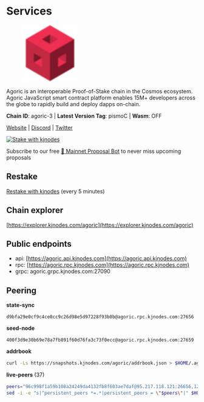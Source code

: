 # Services

<figure><img src="https://raw.githubusercontent.com/kj89/cosmos-images/main/logos/agoric.png" width="150" alt=""><figcaption></figcaption></figure>

Agoric is an interoperable Proof-of-Stake chain in the Cosmos ecosystem.  Agoric JavaScript smart contract platform enables 15M+ developers across the  globe to rapidly build and deploy dapps on-chain.

**Chain ID**: agoric-3 | **Latest Version Tag**: pismoC | **Wasm**: OFF

[Website](https://agoric.com) | [Discord](https://discord.com/invite/qDW8DRes4s) | [Twitter](https://twitter.com/agoric)

[![Stake with kjnodes](https://i.ibb.co/cr44Q8j/button-stake-with-kjnodes.png)](https://restake.app/agoric/agoricvaloper1ku5sm2twlsywdrp4wz3kfwgyrtqtp0lpr3nvk8)

Subscribe to our free [🤖 Mainnet Proposal Bot](https://t.me/kjnodes_proposal_bot) to never miss upcoming proposals

## Restake

[Restake with kjnodes](https://restake.app/agoric/agoricvaloper1ku5sm2twlsywdrp4wz3kfwgyrtqtp0lpr3nvk8) (every 5 minutes)
## Chain explorer
[https://explorer.kjnodes.com/agoric](https://explorer.kjnodes.com/agoric)

## Public endpoints

* api: [https://agoric.api.kjnodes.com](https://agoric.api.kjnodes.com)
* rpc: [https://agoric.rpc.kjnodes.com](https://agoric.rpc.kjnodes.com)
* grpc: agoric.grpc.kjnodes.com:27090

## Peering

**state-sync**

```text
d9bfa29e0cf9c4ce0cc9c26d98e5d97228f93b0b@agoric.rpc.kjnodes.com:27656
```

**seed-node**

```text
400f3d9e30b69e78a7fb891f60d76fa3c73f0ecc@agoric.rpc.kjnodes.com:27659
```

**addrbook**
```bash
curl -Ls https://snapshots.kjnodes.com/agoric/addrbook.json > $HOME/.agoric/config/addrbook.json
```

**live-peers** (37)
```bash
peers="96c998f1a59b108a24249da4132fb8f603ae7daf@95.217.118.121:26656,125911b3993930f69c873e3d8e80763d91cefab7@195.14.6.156:26656,a65d3172dca90f0d9f8251c3ed2747f350eb9a7e@95.216.246.187:26656,80e8d307c7b1e7027645a0054ba3e08addfa83b2@88.99.217.85:26656,23fd78b96fc7f17b47fc4a0d442b0ec53faebd88@157.90.91.20:12656,1dfd1a8be38d892fa485e1b417bcf5f225b3f638@185.210.219.66:26656,47c35c8137ad2098e0b2a79077fea93a530034d8@185.144.83.130:26656,1312bbbd4ed1e58b9e4eb1d7788187a4607915e9@165.22.199.234:26060,d9bfa29e0cf9c4ce0cc9c26d98e5d97228f93b0b@65.109.88.38:27656,aede0d57cd77051cf1270675fa770c22e8074501@64.32.40.117:26656,711f6f36a6ec3924b6d721de6adce604092e59f2@116.202.226.169:26656,f095bb53006ebddcbbf29c8df70dddcba6419e36@142.93.145.13:26656,0837c0dac0bb15e79e64207bb0fa5a9a6fa42ad4@178.62.116.62:26656,8880e10d956bff921ef928794dcadcc22c7087b4@51.91.218.186:26656,71bd0265037393f31ee9947a8e32fa494e51b637@135.181.218.98:26656,e70955351f601ea5be9a9bf41032949a777f31b3@207.244.255.229:10003,ca4c3b9d0cf78d934a3b972c328db2e4a9a66c42@64.32.40.114:26656,9837ffb0e6efb898b55e02f53005b95a727f32d1@18.142.177.75:26656,a38a30c1dd31f63be2befd40b82964b215c3c288@165.22.251.28:26656,37933cb8069e22554e454294d529eddb0fdae145@52.56.185.212:26656,9e673680df593d841b0e09c49f87409654d84ae9@95.217.202.49:37656,63bd6649f80362ce513027d99ef32c826fdbd259@45.9.62.136:26656,ebc272824924ea1a27ea3183dd0b9ba713494f83@195.3.220.135:27106,0464c8dded70d01f5ab50a8d6047a6b27ddf2ccd@84.244.95.232:26656,0f642db2770d4dd3e0d030b2f14f1365e40f3b38@82.100.58.101:26657,b8701af626159c0aac2d47b6009ce22988c32813@14.224.158.246:26656,f8ff12a774770fea36beadb303ccffc86863c6ec@65.109.69.59:14456,9ed68bef54712b46713ac755ab7a6e7ad30694ef@192.99.44.79:14456,aea83f0d95f3732c700c7fd22f4afdf68f53e538@143.198.100.136:26656,1cbe5f5c77610bb6568332e026a3b516edeb0121@65.21.234.47:21156,2aedd7163a8ee725507e461b13fb90c091ee1c42@128.0.51.32:26656,4d0953252dd26b5ff96292bd2a836bd8a77f4eed@159.69.63.222:26656,d56af8cb0716909f9b804e7dec8c1d34ae4eed16@65.108.142.81:26676,ee236040d06e78d70c3f34722407857615b1a755@34.66.30.56:26656,d03a9974f14ae380fdb7caf46ec71ce5278f0356@34.72.231.9:26656,44476201c6e8610b194e75e4c7993ad6d54a1db8@51.91.70.90:29656,ade4d8bc8cbe014af6ebdf3cb7b1e9ad36f412c0@135.181.5.219:14456"
sed -i -e "s|^persistent_peers *=.*|persistent_peers = \"$peers\"|" $HOME/.agoric/config/config.toml
```
